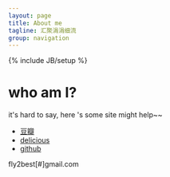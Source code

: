 ```yaml
---
layout: page
title: About me
tagline: 汇聚涓涓细流
group: navigation
---
```

{% include JB/setup %}

who am I?
=========
it's hard to say, here 's some site might help~~

- [豆瓣](http://www.douban.com/people/fly2best/)
- [delicious](https://delicious.com/flxing)
- [github](https://github.com/fly2best)

fly2best\[#\]gmail.com
